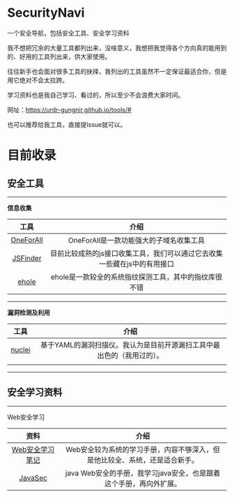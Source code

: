 # SecurityNavi

一个安全导航，包括安全工具、安全学习资料

我不想把冗余的大量工具都列出来，没啥意义，我想把我觉得各个方向真的能用到的、好用的工具列出来，供大家使用。

往往新手也会面对很多工具的抉择，我列出的工具虽然不一定保证最适合你，但是用它绝对不会太拉跨。

学习资料也是我自己学习、看过的，所以至少不会浪费大家时间。

网址：https://urdr-gungnir.github.io/tools/#

也可以推荐给我工具，直接提Issue就可以。

# 目前收录

## 安全工具

---

**信息收集**

|                        工具                         |                             介绍                             |
| :-------------------------------------------------: | :----------------------------------------------------------: |
| [OneForAll](https://github.com/shmilylty/OneForAll) |           OneForAll是一款功能强大的子域名收集工具            |
|  [JSFinder](https://github.com/Threezh1/JSFinder)   | 目前比较成熟的js接口收集工具，我们可以通过它去收集一些藏在js中的有用接口 |
| [ehole](https://github.com/EdgeSecurityTeam/EHole)  |    ehole是一款较全的系统指纹探测工具，其中的指纹库很不错     |

---

**漏洞检测及利用**

|                         工具                         |                             介绍                             |
| :--------------------------------------------------: | :----------------------------------------------------------: |
| [nuclei](https://github.com/projectdiscovery/nuclei) | 基于YAML的漏洞扫描仪。我认为是目前开源漏扫工具中最出色的（我用过的）。 |
|                                                      |                                                              |

---

## 安全学习资料

---

Web安全学习

|                            资料                             |                             介绍                             |
| :---------------------------------------------------------: | :----------------------------------------------------------: |
| [Web安全学习笔记](https://websec.readthedocs.io/zh/latest/) | Web安全较为系统的学习手册，内容不够深入，但是他比较全、系统，还是适合新手。 |
|               [JavaSec](https://javasec.org/)               | java Web安全的手册，我学习java安全，也是跟着这个手册，再向外扩展。 |


